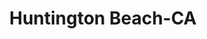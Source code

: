 ---
title: Huntington Beach-CA
slug: huntington-beach-ca
f_state:
- cms/state/california.md
f_locations:
- cms/payday-loan/advance-america-2629.md
- cms/payday-loan/advance-america-2651.md
- cms/payday-loan/advance-america-2652.md
- cms/payday-loan/advance-america-3041.md
- cms/payday-loan/advance-pay-day-3371.md
- cms/payday-loan/advance-paycheck-now-3387.md
- cms/payday-loan/advance-smart-card-3410.md
- cms/payday-loan/advance-smartcard-3411.md
- cms/payday-loan/advanced-paycheck-3529.md
- cms/payday-loan/cash-plus-8245.md
- cms/payday-loan/cash-plus-8248.md
- cms/payday-loan/cash-plus-8249.md
- cms/payday-loan/cash-plus-8250.md
- cms/payday-loan/check-cashing-etc-10860.md
- cms/payday-loan/check-into-cash-12698.md
- cms/payday-loan/check-into-cash-12724.md
- cms/payday-loan/check-into-cashing-store-09150-13747.md
- cms/payday-loan/high-speed-cash-19406.md
- cms/payday-loan/loan-mart-money-mart-20471.md
- cms/payday-loan/mail-box-enterprises-20629.md
- cms/payday-loan/nm-enterprises-check-cashing-23057.md
- cms/payday-loan/payday-loan-corporation-23955.md
- cms/payday-loan/plastic-cash-international-24395.md
- cms/payday-loan/west-shield-adolescent-28709.md
- cms/payday-loan/westshore-cash-28780.md
updated-on: '2024-05-30T13:41:28.615Z'
created-on: '2024-05-30T13:41:28.615Z'
published-on: '2024-05-30T13:54:32.469Z'
f_city: Huntington Beach
layout: '[city].html'
tags: city
---